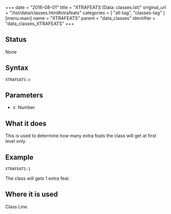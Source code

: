 +++
date = "2016-08-01"
title = "XTRAFEATS (Data: classes.lst)"
original_url = "/list/data/classes.html#xtrafeats"
categories = [ "all-tag", "classes-tag" ]
[menu.main]
    name = "XTRAFEATS"
    parent = "data_classes"
    identifier = "data_classes_XTRAFEATS"
+++

## Status

None

## Syntax

`XTRAFEATS:x`

## Parameters

-   x: Number



What it does
------------

This is used to determine how many extra feats the class will get at
first level only.

Example
-------

`XTRAFEATS:1`

The class will gets 1 extra feat.

Where it is used
----------------

Class Line.


